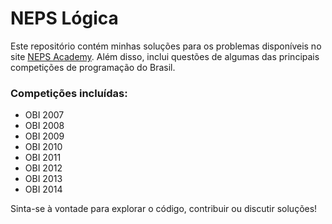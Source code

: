 # NEPS Lógica

Este repositório contém minhas soluções para os problemas disponíveis no site [NEPS Academy]([https://neps.academy/](https://neps.academy/br/dashboard)). Além disso, inclui questões de algumas das principais competições de programação do Brasil.

### Competições incluídas:
- OBI 2007
- OBI 2008
- OBI 2009
- OBI 2010
- OBI 2011
- OBI 2012
- OBI 2013
- OBI 2014

Sinta-se à vontade para explorar o código, contribuir ou discutir soluções!
